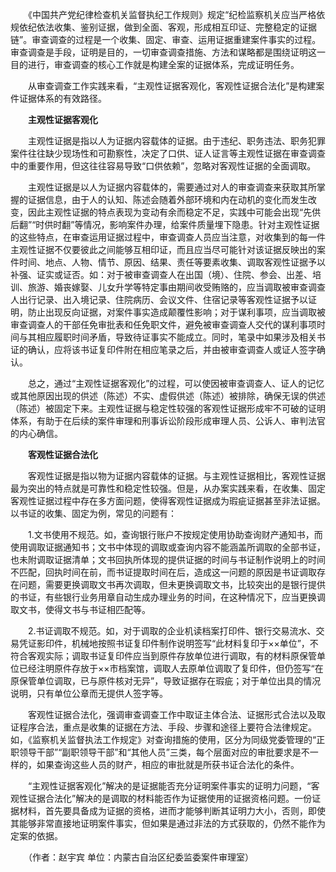 　　《中国共产党纪律检查机关监督执纪工作规则》规定“纪检监察机关应当严格依规依纪依法收集、鉴别证据，做到全面、客观，形成相互印证、完整稳定的证据链”。审查调查的过程是一个收集、固定、审查、运用证据重建案件事实的过程。审查调查是手段，证明是目的，一切审查调查措施、方法和谋略都是围绕证明这一目的进行，审查调查的核心工作就是构建全案的证据体系，完成证明任务。

　　从审查调查工作实践来看，“主观性证据客观化，客观性证据合法化”是构建案件证据体系的有效路径。

　　**主观性证据客观化**

　　主观性证据是指以人为证据内容载体的证据。由于违纪、职务违法、职务犯罪案件往往缺少现场性和可勘察性，决定了口供、证人证言等主观性证据在审查调查中的重要作用，但这往往容易导致“口供依赖”，忽略对客观性证据的全面调取。

　　主观性证据是以人为证据内容载体的，需要通过对人的审查调查来获取其所掌握的证据信息，由于人的认知、陈述会随着外部环境和内在动机的变化而发生改变，因此主观性证据的特点表现为变动有余而稳定不足，实践中可能会出现“先供后翻”“时供时翻”等情况，影响案件办理，给案件质量埋下隐患。针对主观性证据的这些特点，在审查运用证据过程中，审查调查人员应当注意，对收集到的每一件主观性证据不仅要彼此之间能够互相印证，而且应当尽可能针对该证据反映出的案件时间、地点、人物、情节、原因、结果、责任等要素收集、调取客观性证据予以补强、证实或证否。如：对于被审查调查人在出国（境）、住院、参会、出差、培训、旅游、婚丧嫁娶、儿女升学等特定事由期间收受贿赂的，应当调取被审查调查人出行记录、出入境记录、住院病历、会议文件、住宿记录等客观性证据予以证明，防止出现反向证据，对案件事实造成颠覆性影响；对于谋利事项，应当调取被审查调查人的干部任免审批表和任免职文件，避免被审查调查人交代的谋利事项时间与其相应履职时间矛盾，导致待证事实不能成立。同时，笔录中如果涉及相关书证的确认，应将该书证复印件附在相应笔录之后，并由被审查调查人或证人签字确认。

　　总之，通过“主观性证据客观化”的过程，可以使因被审查调查人、证人的记忆或其他原因出现的供述（陈述）不实、虚假供述（陈述）被排除，确保无误的供述（陈述）被固定下来。主观性证据与稳定性较强的客观性证据形成牢不可破的证明体系，有助于在后续的案件审理和刑事诉讼阶段形成审理人员、公诉人、审判法官的内心确信。

　　**客观性证据合法化**

　　客观性证据是指以物为证据内容载体的证据。与主观性证据相比，客观性证据最为突出的特点就是可靠性和稳定性较强。但是，从办案实践来看，在收集、固定客观性证据过程中存在多方面问题，使得客观性证据成为瑕疵证据甚至非法证据。以书证的收集、固定为例，常见的问题有：

　　1.文书使用不规范。如，查询银行账户不按规定使用协助查询财产通知书，而使用调取证据通知书；文书中体现的调取或查询内容不能涵盖所调取的全部书证，也未附调取证据清单；文书回执所体现的提供证据的时间与书证制作说明上的时间不匹配，回执时间在前，而书证提取时间在后，造成这一问题的原因是书证调取存在问题，需要更换调取文书再次调取，但未更换调取文书，比较突出的是银行提供的书证，有些银行业务用章自动生成办理业务的时间，在这种情况下，应当更换调取文书，使得文书与书证相匹配等。

　　2.书证调取不规范。如，对于调取的企业机读档案打印件、银行交易流水、交易凭证影印件，机械地按照书证复印件制作说明签写“此材料复印于××单位”，不符合客观实际；调取书证复印件应当到原件存放单位进行调取，有的材料原保管单位已经注明原件存放于××市档案馆，调取人去原单位调取了复印件，但仍签写“在原保管单位调取，已与原件核对无异”，导致证据存在瑕疵；对于单位出具的情况说明，只有单位公章而无提供人签字等。

　　客观性证据合法化，强调审查调查工作中取证主体合法、证据形式合法以及取证程序合法，重点是收集的证据在方法、手段、步骤和途径上要符合法律规定。如，《监察机关监督执法工作规定》对查询措施的使用，区分为同级党委管理的“正职领导干部”“副职领导干部”和“其他人员”三类，每个层面对应的审批要求是不一样的，如果查询这些人员的财产，相应的审批就是所获书证合法化的条件。

　　“主观性证据客观化”解决的是证据能否充分证明案件事实的证明力问题，“客观性证据合法化”解决的是调取的材料能否作为证据使用的证据资格问题。一份证据材料，首先要具备成为证据的资格，进而才能够判断其证明力大小，否则，即使其能够非常直接地证明案件事实，但如果是通过非法的方式获取的，仍然不能作为定案的依据。

　　（作者：赵宇宾 单位：内蒙古自治区纪委监委案件审理室）